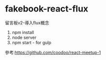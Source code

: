 # fakebook-react-flux
留言板v2-導入flux概念

 1. npm install  
 2. node server   
 3. npm start - for gulp
 

參考:https://github.com/coodoo/react-meetup-1
